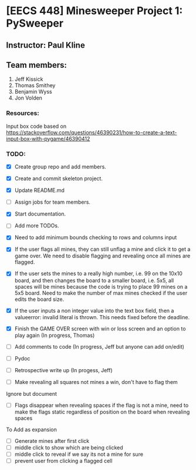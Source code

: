 # [EECS 448] Minesweeper Project 1: PySweeper

## Instructor: Paul Kline

## Team members:

1. Jeff Kissick
2. Thomas Smithey
3. Benjamin Wyss
4. Jon Volden

### Resources:

Input box code based on https://stackoverflow.com/questions/46390231/how-to-create-a-text-input-box-with-pygame/46390412

### TODO:

- [x] Create group repo and add members.
- [x] Create and commit skeleton project.
- [X] Update README.md
- [ ] Assign jobs for team members.
- [x] Start documentation.
- [ ] Add more TODOs.

- [x] Need to add minimum bounds checking to rows and columns input
- [x] If the user flags all mines, they can still unflag a mine and click it to get a game over. We need to disable flagging and revealing once all mines are flagged.
- [x] If the user sets the mines to a really high number, i.e. 99 on the 10x10 board, and then changes the board to a smaller board, i.e. 5x5, all spaces will be mines because the code is trying to place 99 mines on a 5x5 board. Need to make the number of max mines checked if the user edits the board size.
- [X] If the user inputs a non integer value into the text box field, then a valueerror: invalid literal is thrown. This needs fixed before the deadline.
- [X] Finish the GAME OVER screen with win or loss screen and an option to play again (In progress, Thomas)
- [ ] Add comments to code (In progress, Jeff but anyone can add on/edit)
- [ ] Pydoc
- [ ] Retrospective write up (In progess, Jeff)
- [ ] Make revealing all squares not mines a win, don't have to flag them

Ignore but document
- [ ] Flags disappear when revealing spaces if the flag is not a mine, need to make the flags static             regardless of position on the board when revealing spaces 

To Add as expansion
- [ ] Generate mines after first click
- [ ] middle click to show which are being clicked
- [ ] middle click to reveal if we say its not a mine for sure
- [ ] prevent user from clicking a flagged cell